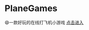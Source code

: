 # PlaneGames
:smile:一款好玩的在线打飞机小游戏
[点击进入](http://heightzhang.cn/JS_PlaneGames/PlaneGame_zg/dafeiji.html)

